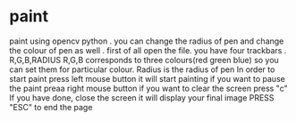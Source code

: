 # paint
paint using opencv python . you can change the radius of pen and change the colour of pen as well . 
first of all open the file.
you have four trackbars .
R,G,B,RADIUS
R,G,B corresponds to three colours(red green blue) so you can set them for particular colour.
Radius is the radius of pen
In order to start paint press left mouse button it will start painting
if you want to pause the paint preaa right  mouse button
if you want to clear the screen press "c" 
If you have done, close the screen it will display your final image
PRESS "ESC" to end the page
